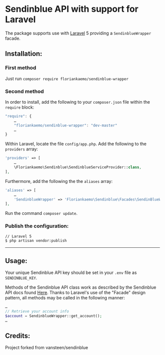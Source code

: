 # Sendinblue API with support for Laravel

The package supports use with [Laravel][1] 5 providing a `SendinblueWrapper` facade.

## Installation:

### First method

Just run `composer require floriankaemo/sendinblue-wrapper`

### Second method

In order to install, add the following to your `composer.json` file within the `require` block:

```js
"require": {
    …
    "floriankaemo/sendinblue-wrapper": "dev-master"
    …
}
```

Within Laravel, locate the file `config/app.php`.
Add the following to the `providers` array:

```php
'providers' => [
    …
    \Floriankaemo\Sendinblue\SendinblueServiceProvider::class,
],
```

Furthermore, add the following the the `aliases` array:

```php
'aliases' => [
    …
    'SendinblueWrapper' => 'Floriankaemo\Sendinblue\Facades\SendinBlueWrapper',
],
```

Run the command `composer update`.

### Publish the configuration:

```sh
// Laravel 5
$ php artisan vendor:publish
```

----

## Usage:

Your unique Sendinblue API key should be set in your `.env` file as `SENDINBLUE_KEY`.

Methods of the Sendinblue API class work as described by the Sendinblue API docs found [Here][2].
Thanks to Laravel's use of the "Facade" design pattern, all methods may be called in the following manner:

```php
…
// Retrieve your account info
$account = SendinblueWrapper::get_account();
…
```

## Credits:

Project forked from vansteen/sendinblue

[1]: http://laravel.com/
[2]: https://apidocs.sendinblue.com/
